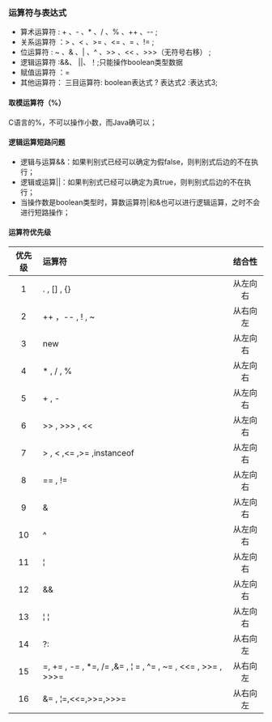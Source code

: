 ﻿### 运算符与表达式
* 算术运算符 : + 、- 、* 、/ 、% 、++ 、-- ;
* 关系运算符 ：> 、< 、>= 、<= 、= 、!= ;
* 位运算符 : ~ 、& 、| 、^ 、>> 、<< 、>>>（无符号右移） ;
* 逻辑运算符 :&&、 ||、！;只能操作boolean类型数据
* 赋值运算符 ：=   
* 其他运算符：  三目运算符:	boolean表达式 ? 表达式2 :表达式3;  
#### 取模运算符（%）
C语言的%，不可以操作小数，而Java确可以；
#### 逻辑运算短路问题    
- 逻辑与运算&&：如果判别式已经可以确定为假false，则判别式后边的不在执行；
- 逻辑或运算||：如果判别式已经可以确定为真true，则判别式后边的不在执行；
- 当操作数是boolean类型时，算数运算符|和&也可以进行逻辑运算，之时不会进行短路操作；
#### 运算符优先级      

| 优先级| 运算符 | 结合性 |     
|:---:| :----| :----: |
| 1 | . , [] , {}| 从左向右 |
| 2 |++ ，-- , ! , ~ | 从右向左 |
| 3 | new | 从左向右 |
| 4 | * , / , %  | 从左向右 |
| 5 | + , - | 从左向右 |
| 6 | >> , >>> , << | 从左向右 |
| 7 | > , < ,<= ,>= ,instanceof  | 从左向右 |
| 8 | == , !=  | 从左向右 |
| 9 | & | 从左向右 |
| 10| ^ | 从左向右 |
| 11 | &brvbar;| 从左向右 |
| 12 | && | 从左向右 |
| 13 | &brvbar; &brvbar;| 从左向右 |
| 14 | ?: | 从右向左 |
| 15 | =, += , -= , *=, /=  ,&= , &brvbar; = , ^= , ~= , <<= , >>= , >>>= | 从右向左 |      
| 16 | &= , &brvbar;=,<<=,>>=,>>>= | 从右向左 |
